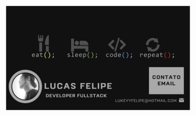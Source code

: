 <header align="center">

<img src="./css/Lucas Felipe_banner.png"   width="800em"  margin="auto"/>

</header>
